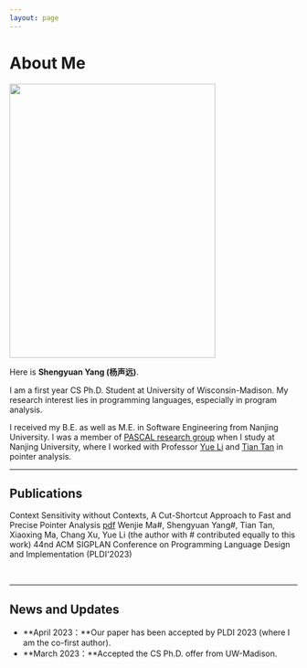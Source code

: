 ```yaml
---
layout: page
---
```


# About Me

<img src="https://yangshengyuan.github.io/shengyuanyang.jpg" class="floatpic" width="360" height="480">

Here is **Shengyuan Yang (杨声远)**.

I am a first year CS Ph.D. Student at University of Wisconsin-Madison. My research interest lies in programming languages, especially in program analysis.

I received my B.E. as well as M.E. in Software Engineering from Nanjing University. I was a member of [PASCAL research group](https://pascal-lab.net/) when I study at Nanjing University, where I worked with Professor [Yue Li](yuelee.bitbucket.io) and [Tian Tan](https://silverbullettt.bitbucket.io/) in pointer analysis.

---

## Publications
Context Sensitivity without Contexts, A Cut-Shortcut Approach to Fast and Precise Pointer Analysis [pdf](https://dl.acm.org/doi/pdf/10.1145/3591242)
Wenjie Ma#, Shengyuan Yang#, Tian Tan, Xiaoxing Ma, Chang Xu, Yue Li
(the author with # contributed equally to this work) 
44nd ACM SIGPLAN Conference on Programming Language Design and Implementation (PLDI'2023)

<br>

---

## News and Updates

- **April 2023：**Our paper has been accepted by PLDI 2023 (where I am the co-first author).
- **March 2023：**Accepted the CS Ph.D. offer from UW-Madison.

<br>

